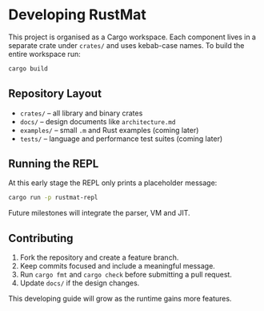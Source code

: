 # Developing RustMat

This project is organised as a Cargo workspace. Each component lives in a separate crate under `crates/` and uses kebab-case names. To build the entire workspace run:

```bash
cargo build
```

## Repository Layout

- `crates/` – all library and binary crates
- `docs/` – design documents like `architecture.md`
- `examples/` – small `.m` and Rust examples (coming later)
- `tests/` – language and performance test suites (coming later)

## Running the REPL

At this early stage the REPL only prints a placeholder message:

```bash
cargo run -p rustmat-repl
```

Future milestones will integrate the parser, VM and JIT.

## Contributing

1. Fork the repository and create a feature branch.
2. Keep commits focused and include a meaningful message.
3. Run `cargo fmt` and `cargo check` before submitting a pull request.
4. Update `docs/` if the design changes.

This developing guide will grow as the runtime gains more features.
